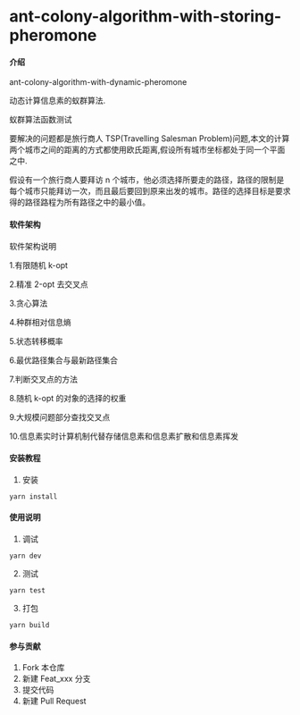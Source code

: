 # ant-colony-algorithm-with-storing-pheromone

#### 介绍

ant-colony-algorithm-with-dynamic-pheromone

动态计算信息素的蚁群算法.

蚁群算法函数测试

要解决的问题都是旅行商人 TSP(Travelling Salesman Problem)问题,本文的计算两个城市之间的距离的方式都使用欧氏距离,假设所有城市坐标都处于同一个平面之中.

假设有一个旅行商人要拜访 n 个城市，他必须选择所要走的路径，路径的限制是每个城市只能拜访一次，而且最后要回到原来出发的城市。路径的选择目标是要求得的路径路程为所有路径之中的最小值。

#### 软件架构

软件架构说明

1.有限随机 k-opt

2.精准 2-opt 去交叉点

3.贪心算法

4.种群相对信息熵

5.状态转移概率

6.最优路径集合与最新路径集合

7.判断交叉点的方法

8.随机 k-opt 的对象的选择的权重

9.大规模问题部分查找交叉点

10.信息素实时计算机制代替存储信息素和信息素扩散和信息素挥发

#### 安装教程

1.  安装

```
yarn install
```

#### 使用说明

1.  调试

```
yarn dev
```

2.  测试

```
yarn test
```

3.  打包

```
yarn build
```

#### 参与贡献

1.  Fork 本仓库
2.  新建 Feat_xxx 分支
3.  提交代码
4.  新建 Pull Request

